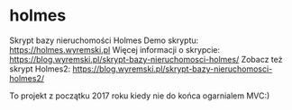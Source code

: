 # holmes
 Skrypt bazy nieruchomości Holmes
 Demo skryptu: https://holmes.wyremski.pl
 Więcej informacji o skrypcie: https://blog.wyremski.pl/skrypt-bazy-nieruchomosci-holmes/
 Zobacz też skrypt Holmes2: https://blog.wyremski.pl/skrypt-bazy-nieruchomosci-holmes2/

To projekt z początku 2017 roku kiedy nie do końca ogarnialem MVC:)
